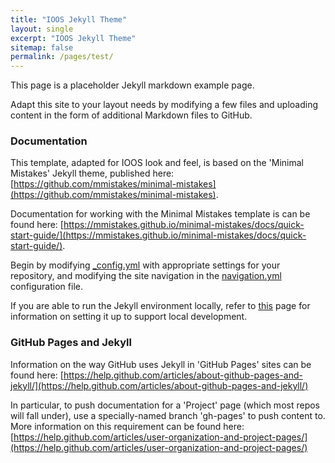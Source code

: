 ```yaml
---
title: "IOOS Jekyll Theme"
layout: single
excerpt: "IOOS Jekyll Theme"
sitemap: false
permalink: /pages/test/
---
```

This page is a placeholder Jekyll markdown example page.

Adapt this site to your layout needs by modifying a few files and uploading content in the form of
additional Markdown files to GitHub.  

### Documentation ###
This template, adapted for IOOS look and feel, is based on the 'Minimal Mistakes' Jekyll theme, published here:
[https://github.com/mmistakes/minimal-mistakes](https://github.com/mmistakes/minimal-mistakes).  

Documentation for working with the Minimal Mistakes template is can be found here:
[https://mmistakes.github.io/minimal-mistakes/docs/quick-start-guide/](https://mmistakes.github.io/minimal-mistakes/docs/quick-start-guide/).

Begin by modifying [\_config.yml](https://github.com/ioos/mbon_jekyll_theme/blob/master/_config.yml) with appropriate
settings for your repository, and modifying the site navigation in the [navigation.yml](https://github.com/ioos/mbon_jekyll_theme/blob/master/_data/navigation.yml)
configuration file.

If you are able to run the Jekyll environment locally, refer to [this](https://ioos.github.io/mbon_jekyll_theme/pages/jekyll/) page for information on setting it up to support local development.

### GitHub Pages and Jekyll ###
Information on the way GitHub uses Jekyll in 'GitHub Pages' sites can be found here:
[https://help.github.com/articles/about-github-pages-and-jekyll/](https://help.github.com/articles/about-github-pages-and-jekyll/)

In particular, to push documentation for a 'Project' page (which most repos will fall under), use a
specially-named branch 'gh-pages' to push content to.  More information on this requirement can be
found here: [https://help.github.com/articles/user-organization-and-project-pages/](https://help.github.com/articles/user-organization-and-project-pages/)
